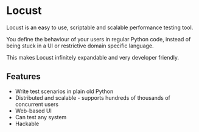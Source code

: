 # Locust

Locust is an easy to use, scriptable and scalable performance testing tool.

You define the behaviour of your users in regular Python code, instead of being stuck in a UI or restrictive domain specific language.

This makes Locust infinitely expandable and very developer friendly.

## Features

- Write test scenarios in plain old Python
- Distributed and scalable - supports hundreds of thousands of concurrent users
- Web-based UI
- Can test any system
- Hackable

